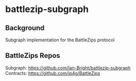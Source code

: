 # battlezip-subgraph

## Background
Subgraph implementation for the BattleZips protocol

## BattleZips Repos

Subgraph: https://github.com/Ian-Bright/battlezip-subgraph  
Contracts: https://github.com/jp4g/BattleZips

